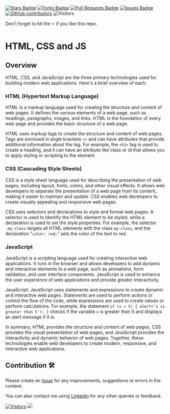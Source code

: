 <a href="https://github.com/drshahizan/learn-php/stargazers"><img src="https://img.shields.io/github/stars/drshahizan/learn-php" alt="Stars Badge"/></a>
<a href="https://github.com/drshahizan/learn-php/network/members"><img src="https://img.shields.io/github/forks/drshahizan/learn-php" alt="Forks Badge"/></a>
<a href="https://github.com/drshahizan/learn-php/pulls"><img src="https://img.shields.io/github/issues-pr/drshahizan/learn-php" alt="Pull Requests Badge"/></a>
<a href="https://github.com/drshahizan/learn-php/issues"><img src="https://img.shields.io/github/issues/drshahizan/learn-php" alt="Issues Badge"/></a>
<a href="https://github.com/drshahizan/learn-php/graphs/contributors"><img alt="GitHub contributors" src="https://img.shields.io/github/contributors/drshahizan/learn-php?color=2b9348"></a>
![Visitors](https://api.visitorbadge.io/api/visitors?path=https%3A%2F%2Fgithub.com%2Fdrshahizan%2Flearn-php&labelColor=%23d9e3f0&countColor=%23697689&style=flat)

Don't forget to hit the :star: if you like this repo.

# HTML, CSS and JS

## Overview
HTML, CSS, and JavaScript are the three primary technologies used for building modern web applications. Here's a brief overview of each:

### HTML (Hypertext Markup Language)
HTML is a markup language used for creating the structure and content of web pages. It defines the various elements of a web page, such as headings, paragraphs, images, and links. HTML is the foundation of every web page and provides the basic structure of a web page.

HTML uses markup tags to create the structure and content of web pages. Tags are enclosed in angle brackets `<>` and can have attributes that provide additional information about the tag. For example, the `<h1>` tag is used to create a heading, and it can have an attribute like class or id that allows you to apply styling or scripting to the element.

### CSS (Cascading Style Sheets)
CSS is a style sheet language used for describing the presentation of web pages, including layout, fonts, colors, and other visual effects. It allows web developers to separate the presentation of a web page from its content, making it easier to maintain and update. CSS enables web developers to create visually appealing and responsive web pages.

CSS uses selectors and declarations to style and format web pages. A selector is used to identify the HTML element to be styled, while a declaration is used to set the style properties. For example, the selector `.my-class` targets all HTML elements with the class `my-class`, and the declaration "`color: red;`" sets the color of the text to red.

### JavaScript
JavaScript is a scripting language used for creating interactive web applications. It runs in the browser and allows developers to add dynamic and interactive elements to a web page, such as animations, form validation, and user interface components. JavaScript is used to enhance the user experience of web applications and provide greater interactivity.

JavaScript: JavaScript uses statements and expressions to create dynamic and interactive web pages. Statements are used to perform actions or control the flow of the code, while expressions are used to create values or perform calculations. For example, the statement `if (x > 5) { alert('x is greater than 5'); }` checks if the variable `x` is greater than 5 and displays an alert message if it is.

In summary, HTML provides the structure and content of web pages, CSS provides the visual presentation of web pages, and JavaScript provides the interactivity and dynamic behavior of web pages. Together, these technologies enable web developers to create modern, responsive, and interactive web applications.



  
## Contribution 🛠️
Please create an [Issue](https://github.com/drshahizan/learn-php/issues) for any improvements, suggestions or errors in the content.

You can also contact me using [Linkedin](https://www.linkedin.com/in/drshahizan/) for any other queries or feedback.

[![Visitors](https://api.visitorbadge.io/api/visitors?path=https%3A%2F%2Fgithub.com%2Fdrshahizan&labelColor=%23697689&countColor=%23555555&style=plastic)](https://visitorbadge.io/status?path=https%3A%2F%2Fgithub.com%2Fdrshahizan)
![](https://hit.yhype.me/github/profile?user_id=81284918)


